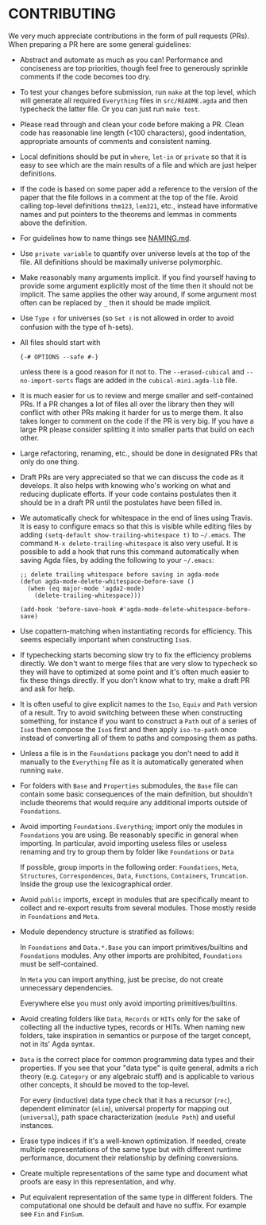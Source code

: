 CONTRIBUTING
============

We very much appreciate contributions in the form of pull requests (PRs).
When preparing a PR here are some general guidelines:

- Abstract and automate as much as you can! Performance and conciseness
  are top priorities, though feel free to generously sprinkle comments if
  the code becomes too dry.

- To test your changes before submission, run `make` at the top level,
  which will generate all required `Everything` files in
  `src/README.agda` and then typecheck the latter file.
  Or you can just run `make test`.

- Please read through and clean your code before making a PR. Clean
  code has reasonable line length (<100 characters), good indentation,
  appropriate amounts of comments and consistent naming.

- Local definitions should be put in `where`, `let-in` or `private` so
  that it is easy to see which are the main results of a file and
  which are just helper definitions.

- If the code is based on some paper add a reference to the version of
  the paper that the file follows in a comment at the top of the
  file. Avoid calling top-level definitions `thm123`, `lem321`, etc.,
  instead have informative names and put pointers to the theorems and
  lemmas in comments above the definition.

- For guidelines how to name things see
  [NAMING.md](https://github.com/cmcmA20/cubical-mini/blob/master/NAMING.md).

- Use `private variable` to quantify over universe levels at the top
  of the file. All definitions should be maximally universe
  polymorphic.

- Make reasonably many arguments implicit. If you find yourself having
  to provide some argument explicitly most of the time then it should
  not be implicit. The same applies the other way around, if some argument
  most often can be replaced by `_` then it should be made implicit.

- Use `Type ℓ` for universes (so `Set ℓ` is not allowed in order to
  avoid confusion with the type of h-sets).

- All files should start with

  `{-# OPTIONS --safe #-}`

  unless there is a good reason for it not to. The `--erased-cubical` and
  `--no-import-sorts` flags are added in the `cubical-mini.agda-lib` file.

- It is much easier for us to review and merge smaller and
  self-contained PRs. If a PR changes a lot of files all over the
  library then they will conflict with other PRs making it harder for
  us to merge them. It also takes longer to comment on the code
  if the PR is very big. If you have a large PR please consider
  splitting it into smaller parts that build on each other.

- Large refactoring, renaming, etc., should be done in designated PRs
  that only do one thing.

- Draft PRs are very appreciated so that we can discuss the code as it
  develops. It also helps with knowing who's working on what and
  reducing duplicate efforts. If your code contains postulates then it
  should be in a draft PR until the postulates have been filled in.

- We automatically check for whitespace in the end of lines using
  Travis. It is easy to configure emacs so that this is visible while
  editing files by adding `(setq-default show-trailing-whitespace t)`
  to `~/.emacs`. The command `M-x delete-trailing-whitespace` is also
  very useful. It is possible to add a hook that runs this command
  automatically when saving Agda files, by adding the following to your
  `~/.emacs`:
  ```
  ;; delete trailing whitespace before saving in agda-mode
  (defun agda-mode-delete-whitespace-before-save ()
    (when (eq major-mode 'agda2-mode)
      (delete-trailing-whitespace)))

  (add-hook 'before-save-hook #'agda-mode-delete-whitespace-before-save)
  ```

- Use copattern-matching when instantiating records for efficiency.
  This seems especially important when constructing `Iso`s.

- If typechecking starts becoming slow try to fix the efficiency
  problems directly. We don't want to merge files that are very slow
  to typecheck so they will have to optimized at some point and it's
  often much easier to fix these things directly. If you don't know
  what to try, make a draft PR and ask for help.

- It is often useful to give explicit names to the `Iso`, `Equiv` and `Path`
  version of a result. Try to avoid switching between these when
  constructing something, for instance if you want to construct a `Path`
  out of a series of `Iso`s then compose the `Iso`s first and then apply
  `iso-to-path` once instead of converting all of them to paths and
  composing them as paths.

- Unless a file is in the `Foundations` package you don't need to add it
  manually to the `Everything` file as it is automatically generated when
  running `make`.

- For folders with `Base` and `Properties` submodules, the `Base` file
  can contain some basic consequences of the main definition, but
  shouldn't include theorems that would require any additional imports outside
  of `Foundations`.

- Avoid importing `Foundations.Everything`; import only the modules in
  `Foundations` you are using. Be reasonably specific in general when
  importing.
  In particular, avoid importing useless files or useless renaming
  and try to group them by folder like `Foundations` or `Data`

  If possible, group imports in the following order: `Foundations`, `Meta`,
  `Structures`, `Correspondences`, `Data`, `Functions`, `Containers`,
  `Truncation`. Inside the group use the lexicographical order.

- Avoid `public` imports, except in modules that are specifically meant
  to collect and re-export results from several modules.
  Those mostly reside in `Foundations` and `Meta`.

- Module dependency structure is stratified as follows:

  In `Foundations` and `Data.*.Base` you can import primitives/builtins and
  `Foundations` modules.
  Any other imports are prohibited, `Foundations` must be self-contained.

  In `Meta` you can import anything, just be precise, do not create
  unnecessary dependencies.

  Everywhere else you must only avoid importing primitives/builtins.

- Avoid creating folders like `Data`, `Records` or `HITs` only for the sake of
  collecting all the inductive types, records or HITs.
  When naming new folders, take inspiration in semantics or purpose of the
  target concept, not in its' Agda syntax.

- `Data` is the correct place for common programming data types and their
  properties. If you see that your "data type" is quite general, admits a rich
  theory (e.g. `Category` or any algebraic stuff) and is applicable to various
  other concepts, it should be moved to the top-level.

  For every (inductive) data type check that it has a recursor (`rec`),
  dependent eliminator (`elim`), universal property for mapping out
  (`universal`), path space characterization (`module Path`) and useful
  instances.

- Erase type indices if it's a well-known optimization. If needed, create
  multiple representations of the same type but with different runtime
  performance, document their relationship by defining conversions.

- Create multiple representations of the same type and document what proofs
  are easy in this representation, and why.

- Put equivalent representation of the same type in different folders.
  The computational one should be default and have no suffix.
  For example see `Fin` and `FinSum`.
